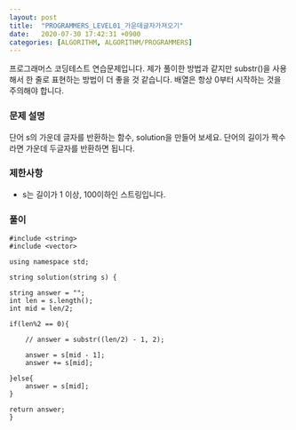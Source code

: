 ```yaml
---
layout: post
title:  "PROGRAMMERS_LEVEL01_가운데글자가져오기"
date:   2020-07-30 17:42:31 +0900
categories: [ALGORITHM, ALGORITHM/PROGRAMMERS]
---
```


프로그래머스 코딩테스트 연습문제입니다. 제가 풀이한 방법과 같지만 substr()을 사용해서 한 줄로 표현하는 방법이 더 좋을 것 같습니다. 배열은 항상 0부터 시작하는 것을 주의해야 합니다.

### 문제 설명
단어 s의 가운데 글자를 반환하는 함수, solution을 만들어 보세요. 단어의 길이가 짝수라면 가운데 두글자를 반환하면 됩니다.

### 제한사항
- s는 길이가 1 이상, 100이하인 스트링입니다.

### 풀이

```
#include <string>
#include <vector>

using namespace std;

string solution(string s) {

string answer = "";
int len = s.length();
int mid = len/2;

if(len%2 == 0){

    // answer = substr((len/2) - 1, 2);

    answer = s[mid - 1];
    answer += s[mid];

}else{
    answer = s[mid];
}

return answer;
}
```
